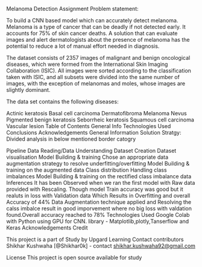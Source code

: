 Melanoma Detection Assignment
Problem statement:

To build a CNN based model which can accurately detect melanoma. Melanoma is a type of cancer that can be deadly if not detected early. It accounts for 75% of skin cancer deaths. A solution that can evaluate images and alert dermatologists about the presence of melanoma has the potential to reduce a lot of manual effort needed in diagnosis.

The dataset consists of 2357 images of malignant and benign oncological diseases, which were formed from the International Skin Imaging Collaboration (ISIC). All images were sorted according to the classification taken with ISIC, and all subsets were divided into the same number of images, with the exception of melanomas and moles, whose images are slightly dominant.

The data set contains the following diseases:

Actinic keratosis
Basal cell carcinoma
Dermatofibroma
Melanoma
Nevus
Pigmented benign keratosis
Seborrheic keratosis
Squamous cell carcinoma
Vascular lesion
Table of Contents
General Info
Technologies Used
Conclusions
Acknowledgements
General Information
Solution Stratgy: Divided analysis in below mentioned border catogry

Pipeline
Data Reading/Data Understanding Dataset Creation
Dataset visualisation
Model Building & training
Chose an appropriate data augmentation strategy to resolve underfitting/overfitting
Model Building & training on the augmented data
Class distribution
Handling class imbalances
Model Building & training on the rectified class imbalance data
Inferences
It has been Observed when we ran the first model with Raw data provided with Rescaling. Though model Train accuracy was good but it realuts in loss with Validation data Which Results in Overfitting and overall Accuracy of 44%
Data Augmentation technique applied and Resolving the calss imbalce result in good imporvement where no big loss with valdation found.Overall accuracy reached to 78%
Technologies Used
Google Colab with Python using GPU for CNN.
library - Matplotlib,plotly,Tanserflow and Keras
Acknowledgements
Credit

This project is a part of Study by Upgard Learning
Contact
contributors Shikhar Kushwaha [@Shikhar0k] - contact shikhar.kushwaha92@gmail.com

License
This project is open source available for study
